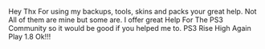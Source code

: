 Hey Thx For using my backups, tools, skins and packs your great help.
Not All of them are mine but some are.
I offer great Help For The PS3 Community so it would be good if you helped me to.
PS3 Rise High Again
Play 1.8 Ok!!!
